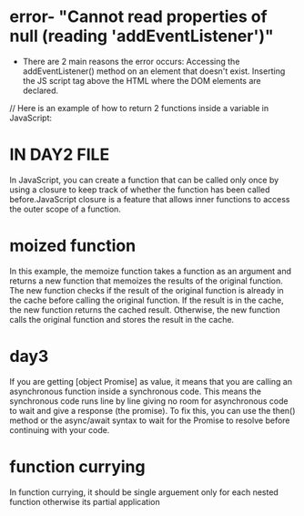 # error- "Cannot read properties of null (reading 'addEventListener')"
- There are 2 main reasons the error occurs: Accessing the addEventListener() method on an element that doesn't exist. Inserting the JS script tag above the HTML where the DOM elements are declared.

// Here is an example of how to return 2 functions inside a variable in JavaScript:

# IN DAY2 FILE
In JavaScript, you can create a function that can be called only once by using a closure to keep track of whether the function has been called before.JavaScript closure is a feature that allows inner functions to access the outer scope of a function.

# moized function
In this example, the memoize function takes a function as an argument and returns a new function that memoizes the results of the original function. The new function checks if the result of the original function is already in the cache before calling the original function. If the result is in the cache, the new function returns the cached result. Otherwise, the new function calls the original function and stores the result in the cache.

# day3 
If you are getting [object Promise] as value, it means that you are calling an asynchronous function inside a synchronous code. This means the synchronous code runs line by line giving no room for asynchronous code to wait and give a response (the promise).
To fix this, you can use the then() method or the async/await syntax to wait for the Promise to resolve before continuing with your code.

# function currying
In function currying, it should be single arguement only for each nested function otherwise its partial application
